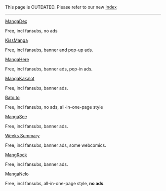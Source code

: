 This page is OUTDATED. Please refer to our new [Index](https://docs.zoho.com.au/sheet/open/stzn58acc24611fea414e8901724ff4510fe8/sheets/Manga)

-------------------------------------


[MangaDex](https://mangadex.org/)

Free, incl fansubs, no ads

[KissManga](http://kissmanga.com)

Free, incl fansubs, banner and pop-up ads.

[MangaHere](http://www.mangahere.cc)

Free, incl fansubs, banner ads, pop-in ads.

[MangaKakalot](http://mangakakalot.com)

Free, incl fansubs, banner ads.

[Bato.to](https://bato.to/)

Free, incl fansubs, no ads, all-in-one-page style

[MangaSee](http://mangaseeonline.us/)

Free, incl fansubs, banner ads.

[Weeks Summary](http://www.weekssummary.com)

Free, incl fansubs, banner ads, some webcomics.

[MangRock](https://mangarock.com/)

Free, incl fansubs, banner ads.

[MangaNelo](https://manganelo.com)

Free, incl fansubs, all-in-one-page style, **no ads**.